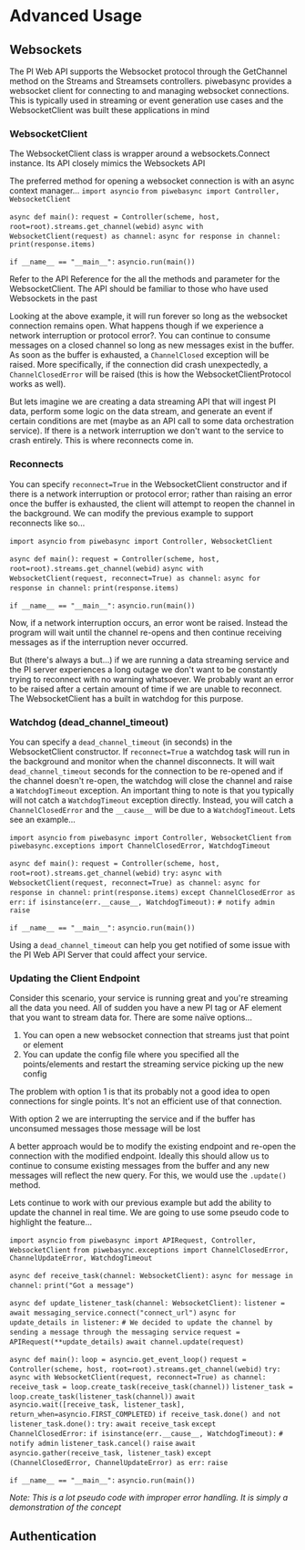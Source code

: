 # Advanced Usage

## Websockets

The PI Web API supports the Websocket protocol through the GetChannel method on the Streams and Streamsets controllers. piwebasync provides a websocket client for connecting to and managing websocket connections. This is typically used in streaming or event generation use cases and the WebsocketClient was built these applications in mind

### WebsocketClient

The WebsocketClient class is wrapper around a websockets.Connect instance. Its API closely mimics the Websockets API

The preferred method for opening a websocket connection is with an async context manager...
`import asyncio`
`from piwebasync import Controller, WebsocketClient`

`async def main():`
	`request = Controller(scheme, host, root=root).streams.get_channel(webid)`
	`async with WebsocketClient(request) as channel:`
		`async for response in channel:`
			`print(response.items)`

`if __name__ == "__main__":`
	`asyncio.run(main())`

Refer to the API Reference for the all the methods and parameter for the WebsocketClient. The API should be familiar to those who have used Websockets in the past

Looking at the above example, it will run forever so long as the websocket connection remains open. What happens though if we experience a network interruption or protocol error?. You can continue to consume messages on a closed channel so long as new messages exist in the buffer. As soon as the buffer is exhausted, a `ChannelClosed` exception will be raised. More specifically, if the connection did crash unexpectedly, a `ChannelClosedError` will be raised (this is how the WebsocketClientProtocol works as well).

But lets imagine we are creating a data streaming API that will ingest PI data, perform some logic on the data stream, and generate an event if certain conditions are met (maybe as an API call to some data orchestration service). If there is a network interruption we don't want to the service to crash entirely. This is where reconnects come in.

### Reconnects

You can specify `reconnect=True` in the WebsocketClient constructor and if there is a network interruption or protocol error; rather than raising an error once the buffer is exhausted, the client will attempt to reopen the channel in the background. We can modify the previous example to support reconnects like so...

`import asyncio`
`from piwebasync import Controller, WebsocketClient`

`async def main():`
	`request = Controller(scheme, host, root=root).streams.get_channel(webid)`
	`async with WebsocketClient(request, reconnect=True) as channel:`
		`async for response in channel:`
			`print(response.items)`

`if __name__ == "__main__":`
	`asyncio.run(main())`

Now, if a network interruption occurs, an error wont be raised. Instead the program will wait until the channel re-opens and then continue receiving messages as if the interruption never occurred.

But (there's always a but...) if we are running a data streaming service and the PI server experiences a long outage we don't want to be constantly trying to reconnect with no warning whatsoever. We probably want an error to be raised after a certain amount of time if we are unable to reconnect. The WebsocketClient has a built in watchdog for this purpose.

### Watchdog (dead_channel_timeout)

You can specify a `dead_channel_timeout` (in seconds) in the WebsocketClient constructor. If `reconnect=True` a watchdog task will run in the background and monitor when the channel disconnects. It will wait `dead_channel_timeout` seconds for the connection to be re-opened and if the channel doesn't re-open, the watchdog will close the channel and raise a `WatchdogTimeout` exception. An important thing to note is that you typically will not catch a `WatchdogTimeout` exception directly. Instead, you will catch a `ChannelClosedError` and the `__cause__` will be due to a `WatchdogTimeout`. Lets see an example...

`import asyncio`
`from piwebasync import Controller, WebsocketClient`
`from piwebasync.exceptions import ChannelClosedError, WatchdogTimeout`

`async def main():`
	`request = Controller(scheme, host, root=root).streams.get_channel(webid)`
	`try:`
		`async with WebsocketClient(request, reconnect=True) as channel:`
			`async for response in channel:`
				`print(response.items)`
	`except ChannelClosedError as err:`
		`if isinstance(err.__cause__, WatchdogTimeout):`
			`# notify admin`
			`raise`

`if __name__ == "__main__":`
	`asyncio.run(main())`

Using a `dead_channel_timeout` can help you get notified of some issue with the PI Web API Server that could affect your service.

### Updating the Client Endpoint

Consider this scenario, your service is running great and you're streaming all the data you need. All of sudden you have a new PI tag or AF element that you want to stream data for. There are some naïve options...

1. You can open a new websocket connection that streams just that point or element
2. You can update the config file where you specified all the points/elements and restart the streaming service picking up the new config

The problem with option 1 is that its probably not a good idea to open connections for single points. It's not an efficient use of that connection.

With option 2 we are interrupting the service and if the buffer has unconsumed messages those message will be lost

A better approach would be to modify the existing endpoint and re-open the connection with the modified endpoint. Ideally this should allow us to continue to consume existing messages from the buffer and any new messages will reflect the new query. For this, we would use the `.update()` method.

Lets continue to work with our previous example but add the ability to update the channel in real time. We are going to use some pseudo code to highlight the feature...

`import asyncio`
`from piwebasync import APIRequest, Controller, WebsocketClient`
`from piwebasync.exceptions import ChannelClosedError, ChannelUpdateError, WatchdogTimeout`

`async def receive_task(channel: WebsocketClient):`
    `async for message in channel:`
    	`print("Got a message")`
    	
`async def update_listener_task(channel: WebsocketClient):`
	`listener = await messaging_service.connect("connect_url")`
	`async for update_details in listener:`
		`# We decided to update the channel by sending a message through the messaging service`
		`request = APIRequest(**update_details)`
		`await channel.update(request)`

`async def main():`
	`loop = asyncio.get_event_loop()`
	`request = Controller(scheme, host, root=root).streams.get_channel(webid)`
	`try:`
		`async with WebsocketClient(request, reconnect=True) as channel:`
			`receive_task = loop.create_task(receive_task(channel))`
			`listener_task = loop.create_task(listener_task(channel))`
			`await asyncio.wait([receive_task, listener_task], return_when=asyncio.FIRST_COMPLETED)`
			`if receive_task.done() and not listener_task.done():`
				`try:`
					`await receive_task`
				`except ChannelClosedError:`
					`if isinstance(err.__cause__, WatchdogTimeout):`
                        `# notify admin`
                        `listener_task.cancel()`
                        `raise`
			`await asyncio.gather(receive_task, listener_task)`
	`except (ChannelClosedError, ChannelUpdateError) as err:`
		`raise`

`if __name__ == "__main__":`
	`asyncio.run(main())`

*Note: This is a lot pseudo code with improper error handling. It is simply a demonstration of the concept*

## Authentication

